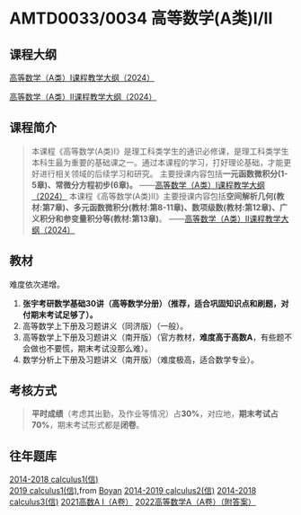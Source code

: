 
# AMTD0033/0034 高等数学(A类)I/II

## 课程大纲

[高等数学（A类）I课程教学大纲（2024）](https://nku-wiki.feishu.cn/docx/ZzTFd0kdfohyaDxYiW8cpwUZnPe)

[高等数学（A类）II课程教学大纲（2024）](https://nku-wiki.feishu.cn/docx/PFOidlJ4YoRTBLxlcCLc1JOgn6e)

## 课程简介

>本课程《高等数学(A类)I》是理工科类学生的通识必修课，是理工科类学生本科生最为重要的基础课之一。通过本课程的学习，打好理论基础，才能更好进行相关领域的后续学习和研究。
主要授课内容包括**一元函数微积分(1-5章)、常微分方程初步(6章)。**
——[高等数学（A类）I课程教学大纲（2024）](https://nku-wiki.feishu.cn/docx/ZzTFd0kdfohyaDxYiW8cpwUZnPe)
>本课程《高等数学(A类)II》主要授课内容包括**空间解析几何(教材:第7章)、多元函数微积分(教材:第8-11章)、数项级数(教材:第12章)、广义积分和参变量积分等(教材:第13章)**。
——[高等数学（A类）II课程教学大纲（2024）](https://nku-wiki.feishu.cn/docx/PFOidlJ4YoRTBLxlcCLc1JOgn6e)

## 教材

难度依次递增。

1. **张宇考研数学基础30讲（高等数学分册）（推荐，适合巩固知识点和刷题，对付期末考试足够了）。**
2. 高等数学上下册及习题讲义（同济版）（一般）。
3. 高等数学上下册及习题讲义（南开版）（官方教材，**难度高于高数A**，有些题不会做也不要慌，期末考试没那么难）。
4. 数学分析上下册及习题讲义（南开版）（难度极高，适合数学专业）。

## 考核方式

> **平时成绩**（考虑其出勤，及作业等情况）占**30%**，对应地，**期末考试占70%**，期末考试形式都是**闭卷**。

## 往年题库

[2014-2018 calculus1(信)](https://github.com/Emanual20/NKUCS.ICU/tree/main/resources/grade-1/AMTD0013/)\
[2019 calculus1(信)](https://github.com/Emanual20/NKUCS.ICU/tree/main/resources/grade-1/AMTD0013/),from [Boyan](https://github.com/NKUSunBoyan)
[2014-2019 calculus2(信)](https://github.com/Emanual20/NKUCS.ICU/tree/main/resources/grade-1/AMTD0012/)
[2014-2018 calculus3(信)](https://github.com/Emanual20/NKUCS.ICU/tree/main/resources/grade-1/AMTD0011/)
[2021高数A I（A卷）](https://github.com/NKUCS-ICU/NKUCS.ICU/files/13966995/A.2021.A.I._2.pdf)
[2022高等数学A（A卷）（附答案）](https://github.com/NKUCS-ICU/NKUCS.ICU/files/13966967/A.2022.A.docx)
